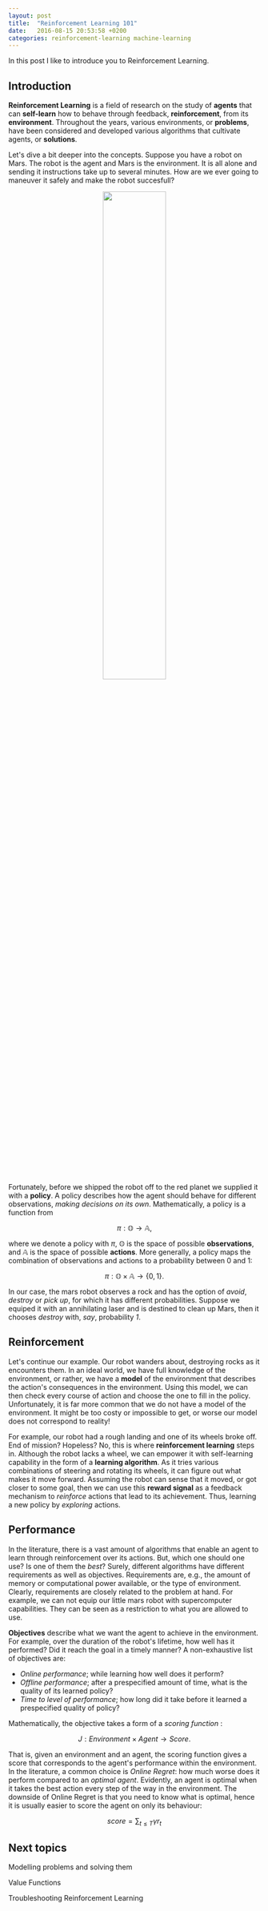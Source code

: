 ```yaml
---
layout: post
title:  "Reinforcement Learning 101"
date:   2016-08-15 20:53:58 +0200
categories: reinforcement-learning machine-learning
---
```


In this post I like to introduce you to Reinforcement Learning.

## Introduction ##

**Reinforcement Learning** is a field of research on the study of **agents** that can **self-learn** how to behave through feedback, **reinforcement**, from its **environment**. Throughout the years, various environments, or **problems**, have been considered and developed various algorithms that cultivate agents, or **solutions**.

Let's dive a bit deeper into the concepts. Suppose you have a robot on Mars. The robot is the agent and Mars is the environment. It is all alone and sending it instructions take up to several minutes. How are we ever going to maneuver it safely and make the robot succesfull?

<center> <img src="https://upload.wikimedia.org/wikipedia/commons/d/d8/NASA_Mars_Rover.jpg" width="50%"> </center><br/>

Fortunately, before we shipped the robot off to the red planet we supplied it with a **policy**. A policy describes how the agent should behave for different observations, *making decisions on its own*. Mathematically, a policy is a function from 

$$ \pi : \mathbb{O} \to \mathbb{A} , $$

where we denote a policy with $\pi$, $\mathbb{O}$ is the space of possible **observations**, and $\mathbb{A}$ is the space of possible **actions**. More generally, a policy maps the combination of observations and actions to a probability between 0 and 1:

$$ \pi : \mathbb{O} \times \mathbb{A} \to \{0,1\} . $$

In our case, the mars robot observes a rock and has the option of *avoid*, *destroy* or *pick up*, for which it has different probabilities. Suppose we equiped it with an annihilating laser and is destined to clean up Mars, then it chooses *destroy* with, *say*, probability *1*.

## Reinforcement ##

Let's continue our example. Our robot wanders about, destroying rocks as it encounters them. In an ideal world, we have full knowledge of the environment, or rather, we have a **model** of the environment that describes the action's consequences in the environment. Using this model, we can then check every course of action and choose the one to fill in the policy. Unfortunately, it is far more common that we do not have a model of the environment. It might be too costy or impossible to get, or worse our model does not correspond to reality!

For example, our robot had a rough landing and one of its wheels broke off. End of mission? Hopeless? No, this is where **reinforcement learning** steps in. Although the robot lacks a wheel, we can empower it with self-learning capability in the form of a **learning algorithm**. As it tries various combinations of steering and rotating its wheels, it can figure out what makes it move forward. Assuming the robot can sense that it moved, or got closer to some goal, then we can use this **reward signal** as a feedback mechanism to *reinforce* actions that lead to its achievement. Thus, learning a new policy by *exploring* actions.


<!---
Options for reinforce:
- Optimize energy and traction
- a wheel broke off, situation changed

For our robot, let's suppose we did not know that by the time it arrived on Mars that there was some seismic activity, causing new cliffs to appear. Obviously, we do not want our agent to drive into any cliffs.
-->


## Performance ##

In the literature, there is a vast amount of algorithms that enable an agent to learn through reinforcement over its actions. But, which one should one use? Is one of them the *best*? Surely, different algorithms have different requirements as well as objectives. Requirements are, e.g., the amount of memory or computational power available, or the type of environment. Clearly, requirements are closely related to the problem at hand. For example, we can not equip our little mars robot with supercomputer capabilities. They can be seen as a restriction to what you are allowed to use.

**Objectives** describe what we want the agent to achieve in the environment. For example, over the duration of the robot's lifetime, how well has it performed? Did it reach the goal in a timely manner? A non-exhaustive list of objectives are:


- *Online performance*; while learning how well does it perform?
- *Offline performance*; after a prespecified amount of time, what is the quality of its learned policy?
- *Time to level of performance*; how long did it take before it learned a prespecified quality of policy?

Mathematically, the objective takes a form of a *scoring function* :

$$ J : Environment \times Agent \to Score . $$

That is, given an environment and an agent, the scoring function gives a score that corresponds to the agent's performance within the environment. In the literature, a common choice is *Online Regret*: how much worse does it perform compared to an *optimal agent*. Evidently, an agent is optimal when it takes the best action every step of the way in the environment. The downside of Online Regret is that you need to know what is optimal, hence it is usually easier to score the agent on only its behaviour:

$$ score = \sum_{t \leq T} \gamma r_t $$




## Next topics

Modelling problems and solving them

Value Functions

Troubleshooting Reinforcement Learning

